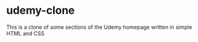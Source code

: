 # udemy-clone
This is a clone of some sections of the Udemy homepage written in simple HTML and CSS 
